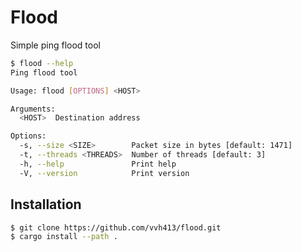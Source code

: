 # Flood

Simple ping flood tool

```sh
$ flood --help 
Ping flood tool

Usage: flood [OPTIONS] <HOST>

Arguments:
  <HOST>  Destination address

Options:
  -s, --size <SIZE>        Packet size in bytes [default: 1471]
  -t, --threads <THREADS>  Number of threads [default: 3]
  -h, --help               Print help
  -V, --version            Print version
```

## Installation

```sh
$ git clone https://github.com/vvh413/flood.git
$ cargo install --path .
```
